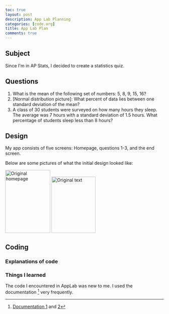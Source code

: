```yaml
---
toc: true
layout: post
description: App Lab Planning
categories: [code.org]
title: App Lab Plan
comments: true
---
```


## Subject

Since I'm in AP Stats, I decided to create a statistics quiz. 

## Questions
1. What is the mean of the following set of numbers: 5, 8, 9, 15, 16?
2. [Normal distribution picture]: What percent of data lies between one standard deviation of the mean?
3. A class of 30 students were surveyed on how many hours they sleep. The average was 7 hours with a standard deviation of 1.5 hours. What percentage of students sleep less than 8 hours? 

## Design
My app consists of five screens: Homepage, questions 1-3, and the end screen. 

Below are some pictures of what the initial design looked like:

<img src="https://lwu1822.github.io/CSP-fastpages/images/w3AppLabPlan-appLabOriginalText.jpg" alt="Original homepage" width="143" height="200">

<img src="https://lwu1822.github.io/CSP-fastpages/images/w3AppLabPlan-appLabOriginalAnswer.jpg" alt="Original text" width="140" height="179">



## Coding

### Explanations of code

### Things I learned

The code I encountered in AppLab was new to me. I used the documentation [^1] very frequently.


[^1]: [Documentation 1](https://studio.code.org/docs/ide/applab/expressions/button) and [2](https://studio.code.org/docs/concepts/)